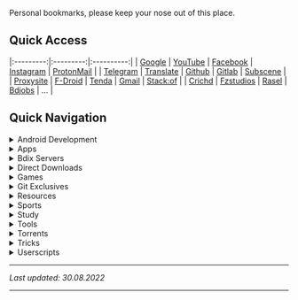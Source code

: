 Personal bookmarks, please keep your nose out of this place.

## Quick Access

|:---------:|:---------:|:----------:|
| [Google](https://www.google.com/) | [YouTube](https://www.youtube.com/) | [Facebook](https://touch.facebook.com/) | [Instagram](https://www.instagram.com/direct/inbox/) | [ProtonMail](https://mail.proton.me/) |
| [Telegram](https://webz.telegram.org/) | [Translate](https://translate.google.com/?sl=auto&tl=bn&op=translate) | [Github](https://github.com/iamrasel) | [Gitlab](https://www.gitlab.com/) | [Subscene](https://subscene.com/u/1312531) |
| [Proxysite](https://www.proxysite.com/) | [F-Droid](https://forum.f-droid.org) | [Tenda](http://192.168.0.1/index.html) | [Gmail](https://mail.google.com/mail) | [Stack:of](https://stackoverflow.com/) |
| [Crichd](https://en.crichd.tv/web) | [Fzstudios](https://fzstudios.app) | [Rasel](https://iamrasel.github.io/) | [Bdjobs](https://bdjobs.com/) | ... |

## Quick Navigation

<details markdown='1'><summary>Android Development</summary>

- [Live Weather](https://codestringz.com/how-to-create-free-live-weather-app-in-android-step-by-step-part-2/)
- [Simple Rss](https://androidresearch.wordpress.com/2013/06/01/creating-a-simple-rss-application-in-android-v2/)
- [Todo List](https://github.com/kmvignesh/ToDoList-Java-Version)
- [ViewPager Example](https://c1ctech.com/android-viewpager-example-to-create-sliding-screens/)

</details>
<details markdown='1'><summary>Apps</summary>

- [Coinbase](https://www.coinbase.com/dashboard)
- [Drive](https://drive.google.com)
- [MS Office](https://www.office.com)
- [Perks](https://play.google.com/store/points/perks)
- [Subsyncer](https://subsyncer.com)
- [Testmy.net](https://testmy.net)
- [Trakt](https://trakt.tv/users/iam_rasel)
- [Trickbd](https://trickbd.com/author/MRHossain)

</details>
<details markdown='1'><summary>Bdix Servers</summary>

- [Bas Ftp](http://103.87.212.46/)
- [Bciptv Live](http://bciptv.net/)
- [Dhaka Ftp](http://dhakaftp.com/)
- [Khulna Plex](http://khulnaplex.net/)
- [Time Nai](http://timenai.com/)

</details>
<details markdown='1'><summary>Direct Downloads</summary>

- [Cinemoja](https://cinemoja.net)
- [Fmovies](https://fmovies.to)
- [MegaDDL](https://megaddl.co)
- [Mkvking](https://mkvking.net)
- [Mlsbd](https://mlsbd.shop/)
- [Mlwbd](https://mlwbd.com)
- [Moviesnation](https://moviesnation.pro)
- [Movies4u](https://movies4u.co)
- [M4uhd](https://m4uhd.tv/)
- [Pahe](https://pahe.ph)
- [Streamm4u](https://streamm4u.ws/)
- [Teambsmbd](https://teambsmbd.com/)

</details>
<details markdown='1'><summary>Games</summary>

- [GTA SA Directx 2.0 Sports Car](http://gamerkidunyia.blogspot.com/2019/04/gta-san-andreas-directx-20-all-sports.html)
- [Little Big City 2](https://androidhexzone.blogspot.com/2018/12/how-to-hack-little-big-city-2-with-gameguardian.html)

</details>
<details markdown='1'><summary>Git Exclusives</summary>

- [Active Github forks](https://techgaun.github.io/active-forks/index.html)
- [Animated gradient border generator](https://theowoo.github.io/agbg/)
- [Asset Studio](http://romannurik.github.io/AndroidAssetStudio)
- [Aurekfonts](https://aurekfonts.github.io)
- [Awesome lists](https://github.com/sindresorhus/awesome#gaming)
- [Foss apps](https://gitlab.com/divested-mobile/foss_apps_list)
- [Foss apps 2](https://github.com/pcqpcq/open-source-android-apps)
- [Foss apps 3](https://github.com/offa/android-foss)
- [Foss apps - Kotlin](https://github.com/androiddevnotes/awesome-android-kotlin-apps)
- [IPTV](http://iptv-org.github.io/iptv/index.m3u)
- [IPTV Source](https://github.com/iptv-org/iptv)
- [Open source projects](https://esri.github.io/)
- [Public APIs](https://github.com/public-apis/public-apis)
- [SHS Games](https://shsgames.github.io/)
- [Vanila JS projects](https://github.com/bradtraversy/vanillawebprojects)

</details>
<details markdown='1'><summary>Resources</summary>

- [Android System Webview](https://www.apkmirror.com/apk/google-inc/android-system-webview/)
- [GCam Ports](https://www.celsoazevedo.com/files/android/google-camera/)
- [Heaven - Drive](https://drive.google.com/drive/u/0/mobile/folders/1hxe7Des-ooQpamAtjyR7CX-k_hyqlQ7Q?usp=sharing)
- [Index of Software](http://syakilrizkullah.blogspot.com/2015/05/index-of-software.html)
- [MEGA](https://mega.nz/folder/yC5U1KzS#_ki4TB7l1Ise8v_NsrThXQ)
- [MKsOrb - Software Archive](https://mksorb.com)
- [Online Library](https://drive.google.com/drive/mobile/folders/1qI3wKRG3OLauuLBgfCBlt8VEa6tefeGq?usp=drive_open)
- [Verbal Ability](https://drive.google.com/drive/u/1/mobile/folders/1u5nTaYwf3bfEB0RWcjcAbN632wipCci0)

</details>
<details markdown='1'><summary>Sports</summary>

- [Cricbuzz](https://m.cricbuzz.com)
- [Fancode](https://fancode.com/schedule)
- [Goalat](https://www.goalat.com)
- [Reddit Sport](https://redditsport.live/index.htm)

</details>
<details markdown='1'><summary>Study</summary>

- [EDNOUB](https://ednoub.blogspot.com/)
- [Job circular](https://priojob.com/%E0%A6%B8%E0%A6%BE%E0%A6%AA%E0%A7%8D%E0%A6%A4%E0%A6%BE%E0%A6%B9%E0%A6%BF%E0%A6%95-%E0%A6%9A%E0%A6%BE%E0%A6%95%E0%A6%B0%E0%A6%BF%E0%A6%B0-%E0%A6%96%E0%A6%AC%E0%A6%B0)
- [University English BD](https://sites.google.com/view/universityenglishbd/home)

</details>
<details markdown='1'><summary>Tools</summary>

- [Cover your tracks](https://coveryourtracks.eff.org)
- [de🔸digger](https://www.dedigger.com)
- [Fake Name Generator](https://www.fakenamegenerator.com/)
- [Font Awesome](https://fontawesome.com/v5/cheatsheet/pro/light)
- [Gitpop2](http://gitpop2.herokuapp.com/)
- [Gmailnator](https://www.gmailnator.com)
- [Image Upscaler](https://icons8.com/upscaler)
- [Premium Link Generator](https://reevown.com)
- [Receive SMS](https://receive-sms-free.cc/Free-USA-Phone-Number)
- [Terminal Sexy](https://terminal.sexy)

</details>
<details markdown='1'><summary>Torrents</summary>

- [BT4G](https://bt4g.org)
- [Hash to Magnet](https://www.hashtomagnet.com)
- [Leaked.wiki](https://leaked.wiki)
- [Limetorrents](https://www.limetorrents.pro)
- [Torlock](https://torlock.cc)
- [Torrent Galaxy](https://torrentgalaxy.mx)
- [Webtorrent checker](https://checker.openwebtorrent.com)

</details>
<details markdown='1'><summary>Tricks</summary>

- [Change android mac address](https://geekeasier.com/change-mac-address-in-android-devices-without-root/4792)
- [Grub - Change default os](https://help.ubuntu.com/community/GrubHowto/ChangeDefaultOS)
- [Increase Intel's dedicated video memory](https://www.pvladov.com/2013/10/increase-intel-hd-graphics-dedicated-video-memory.html)
- [Increase Intel HD gfx performance](https://www.theparadox.in/increase-performance-intel-hd-graphics-4000-gaming-2018/)

</details>
<details markdown='1'><summary>Userscripts</summary>

- [Greasy Fork](https://greasyfork.org/en)
- [OpenUserJS](https://openuserjs.org)
- [Via](http://via-app.cn/#/tabBar/home)

</details>

----

_Last updated: 30.08.2022_

----